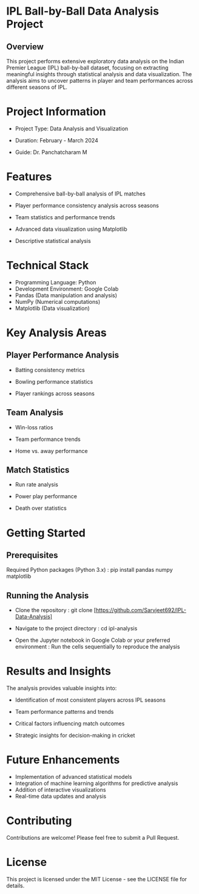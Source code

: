# IPL Ball-by-Ball Data Analysis Project
## Overview  

This project performs extensive exploratory data analysis on the Indian Premier League (IPL) ball-by-ball dataset, focusing on extracting meaningful insights through statistical analysis and data visualization. The analysis aims to uncover patterns in player and team performances across different seasons of IPL.

# Project Information
- Project Type: Data Analysis and Visualization  

- Duration: February - March 2024  

- Guide: Dr. Panchatcharam M  


# Features
- Comprehensive ball-by-ball analysis of IPL matches  

- Player performance consistency analysis across seasons  

- Team statistics and performance trends  

- Advanced data visualization using Matplotlib  

- Descriptive statistical analysis  


# Technical Stack
- Programming Language: Python
- Development Environment: Google Colab  
- Pandas (Data manipulation and analysis)
- NumPy (Numerical computations)
- Matplotlib (Data visualization)

# Key Analysis Areas

## Player Performance Analysis

- Batting consistency metrics

- Bowling performance statistics
  
- Player rankings across seasons
  


## Team Analysis

- Win-loss ratios
  
- Team performance trends
  
- Home vs. away performance
  


## Match Statistics

- Run rate analysis
  
- Power play performance
  
- Death over statistics
  

# Getting Started
## Prerequisites

Required Python packages (Python 3.x) : 
pip install pandas numpy matplotlib


## Running the Analysis

- Clone the repository :
git clone [https://github.com/Sarvjeet692/IPL-Data-Analysis]

- Navigate to the project directory :
cd ipl-analysis

- Open the Jupyter notebook in Google Colab or your preferred environment :
Run the cells sequentially to reproduce the analysis

# Results and Insights
The analysis provides valuable insights into:

- Identification of most consistent players across IPL seasons

- Team performance patterns and trends

- Critical factors influencing match outcomes
  
- Strategic insights for decision-making in cricket

# Future Enhancements

- Implementation of advanced statistical models
- Integration of machine learning algorithms for predictive analysis
- Addition of interactive visualizations
- Real-time data updates and analysis

# Contributing
Contributions are welcome! Please feel free to submit a Pull Request.  

# License
This project is licensed under the MIT License - see the LICENSE file for details.  

